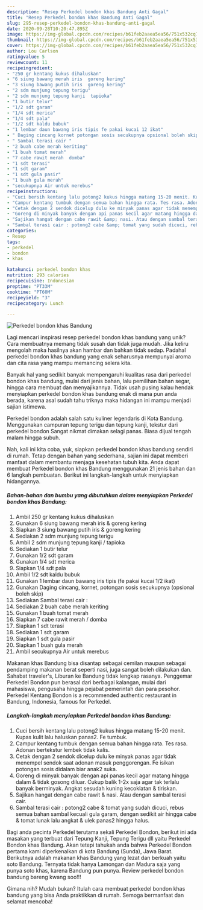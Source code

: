 ```yaml
---
description: "Resep Perkedel bondon khas Bandung Anti Gagal"
title: "Resep Perkedel bondon khas Bandung Anti Gagal"
slug: 295-resep-perkedel-bondon-khas-bandung-anti-gagal
date: 2020-09-28T10:20:47.895Z
image: https://img-global.cpcdn.com/recipes/b61feb2aaea5ea56/751x532cq70/perkedel-bondon-khas-bandung-foto-resep-utama.jpg
thumbnail: https://img-global.cpcdn.com/recipes/b61feb2aaea5ea56/751x532cq70/perkedel-bondon-khas-bandung-foto-resep-utama.jpg
cover: https://img-global.cpcdn.com/recipes/b61feb2aaea5ea56/751x532cq70/perkedel-bondon-khas-bandung-foto-resep-utama.jpg
author: Lou Carlson
ratingvalue: 5
reviewcount: 11
recipeingredient:
- "250 gr kentang kukus dihaluskan"
- "6 siung bawang merah iris  goreng kering"
- "3 siung bawang putih iris  goreng kering"
- "2 sdm munjung tepung terigu"
- "2 sdm munjung tepung kanji  tapioka"
- "1 butir telur"
- "1/2 sdt garam"
- "1/4 sdt merica"
- "1/4 sdt pala"
- "1/2 sdt kaldu bubuk"
- "1 lembar daun bawang iris tipis fe pakai kucai 12 ikat"
- " Daging cincang kornet potongan sosis secukupnya opsional boleh skip"
- " Sambal terasi cair "
- "2 buah cabe merah keriting"
- "1 buah tomat merah"
- "7 cabe rawit merah  domba"
- "1 sdt terasi"
- "1 sdt garam"
- "1 sdt gula pasir"
- "1 buah gula merah"
- "secukupnya Air untuk merebus"
recipeinstructions:
- "Cuci bersih kentang lalu potong2 kukus hingga matang 15-20 menit. Kupas kulit lalu haluskan panas2. Fe tumbuk."
- "Campur kentang tumbuk dengan semua bahan hingga rata. Tes rasa. Adonan bertekstur lembek tidak kalis."
- "Cetak dengan 2 sendok dicelup dulu ke minyak panas agar tidak menempel sendok saat adonan masuk penggorengan. Fe isikan potongan sosis didalam biar anak2 suka."
- "Goreng di minyak banyak dengan api panas kecil agar matang hingga dalam &amp; tidak gosong diluar. Cukup balik 1-2x saja agar tak terlalu banyak berminyak. Angkat sesudah kuning kecoklatan &amp; tiriskan."
- "Sajikan hangat dengan cabe rawit &amp; nasi. Atau dengan sambal terasi cair."
- "Sambal terasi cair : potong2 cabe &amp; tomat yang sudah dicuci, rebus semua bahan sambal kecuali gula garam, dengan sedikit air hingga cabe &amp; tomat lunak lalu angkat &amp; ulek panas2 hingga halus."
categories:
- Resep
tags:
- perkedel
- bondon
- khas

katakunci: perkedel bondon khas 
nutrition: 293 calories
recipecuisine: Indonesian
preptime: "PT33M"
cooktime: "PT60M"
recipeyield: "3"
recipecategory: Lunch

---
```



![Perkedel bondon khas Bandung](https://img-global.cpcdn.com/recipes/b61feb2aaea5ea56/751x532cq70/perkedel-bondon-khas-bandung-foto-resep-utama.jpg)

Lagi mencari inspirasi resep perkedel bondon khas bandung yang unik? Cara membuatnya memang tidak susah dan tidak juga mudah. Jika keliru mengolah maka hasilnya akan hambar dan bahkan tidak sedap. Padahal perkedel bondon khas bandung yang enak seharusnya mempunyai aroma dan cita rasa yang mampu memancing selera kita.

Banyak hal yang sedikit banyak mempengaruhi kualitas rasa dari perkedel bondon khas bandung, mulai dari jenis bahan, lalu pemilihan bahan segar, hingga cara membuat dan menyajikannya. Tidak usah pusing kalau hendak menyiapkan perkedel bondon khas bandung enak di mana pun anda berada, karena asal sudah tahu triknya maka hidangan ini mampu menjadi sajian istimewa.

Perkedel bondon adalah salah satu kuliner legendaris di Kota Bandung. Menggunakan campuran tepung terigu dan tepung kanji, tekstur dari perkedel bondon Sangat nikmat dimakan selagi panas. Biasa dijual tengah malam hingga subuh.


Nah, kali ini kita coba, yuk, siapkan perkedel bondon khas bandung sendiri di rumah. Tetap dengan bahan yang sederhana, sajian ini dapat memberi manfaat dalam membantu menjaga kesehatan tubuh kita. Anda dapat membuat Perkedel bondon khas Bandung menggunakan 21 jenis bahan dan 6 langkah pembuatan. Berikut ini langkah-langkah untuk menyiapkan hidangannya.

<!--inarticleads1-->

##### Bahan-bahan dan bumbu yang dibutuhkan dalam menyiapkan Perkedel bondon khas Bandung:

1. Ambil 250 gr kentang kukus dihaluskan
1. Gunakan 6 siung bawang merah iris &amp; goreng kering
1. Siapkan 3 siung bawang putih iris &amp; goreng kering
1. Sediakan 2 sdm munjung tepung terigu
1. Ambil 2 sdm munjung tepung kanji / tapioka
1. Sediakan 1 butir telur
1. Gunakan 1/2 sdt garam
1. Gunakan 1/4 sdt merica
1. Siapkan 1/4 sdt pala
1. Ambil 1/2 sdt kaldu bubuk
1. Gunakan 1 lembar daun bawang iris tipis (fe pakai kucai 1/2 ikat)
1. Gunakan  Daging cincang, kornet, potongan sosis secukupnya (opsional boleh skip)
1. Sediakan  Sambal terasi cair :
1. Sediakan 2 buah cabe merah keriting
1. Gunakan 1 buah tomat merah
1. Siapkan 7 cabe rawit merah / domba
1. Siapkan 1 sdt terasi
1. Sediakan 1 sdt garam
1. Siapkan 1 sdt gula pasir
1. Siapkan 1 buah gula merah
1. Ambil secukupnya Air untuk merebus


Makanan khas Bandung bisa disantap sebagai cemilan maupun sebagai pendamping makanan berat seperti nasi, juga sangat boleh dilakukan dan. Sahabat traveler&#39;s, Liburan ke Bandung tidak lengkap rasanya. Penggemar Perkedel Bondon pun berasal dari berbagai kalangan, mulai dari mahasiswa, pengusaha hingga pejabat pemerintah dan para pesohor. Perkedel Kentang Bondon is a recommended authentic restaurant in Bandung, Indonesia, famous for Perkedel. 

<!--inarticleads2-->

##### Langkah-langkah menyiapkan Perkedel bondon khas Bandung:

1. Cuci bersih kentang lalu potong2 kukus hingga matang 15-20 menit. Kupas kulit lalu haluskan panas2. Fe tumbuk.
1. Campur kentang tumbuk dengan semua bahan hingga rata. Tes rasa. Adonan bertekstur lembek tidak kalis.
1. Cetak dengan 2 sendok dicelup dulu ke minyak panas agar tidak menempel sendok saat adonan masuk penggorengan. Fe isikan potongan sosis didalam biar anak2 suka.
1. Goreng di minyak banyak dengan api panas kecil agar matang hingga dalam &amp; tidak gosong diluar. Cukup balik 1-2x saja agar tak terlalu banyak berminyak. Angkat sesudah kuning kecoklatan &amp; tiriskan.
1. Sajikan hangat dengan cabe rawit &amp; nasi. Atau dengan sambal terasi cair.
1. Sambal terasi cair : potong2 cabe &amp; tomat yang sudah dicuci, rebus semua bahan sambal kecuali gula garam, dengan sedikit air hingga cabe &amp; tomat lunak lalu angkat &amp; ulek panas2 hingga halus.


Bagi anda pecinta Perkedel terutama sekali Perkedel Bondon, berikut ini ada masakan yang terbuat dari Tepung Kanji, Tepung Terigu dll yaitu Perkedel Bondon khas Bandung. Akan tetepi tahukah anda bahwa Perkedel Bondon pertama kami diperkenalkan di kota Bandung (Sunda), Jawa Barat. Berikutnya adalah makanan khas Bandung yang lezat dan berkuah yaitu soto Bandung. Ternyata tidak hanya Lamongan dan Madura saja yang punya soto khas, karena Bandung pun punya. Review perkedel bondon bandung bareng kwang soo!!! 

Gimana nih? Mudah bukan? Itulah cara membuat perkedel bondon khas bandung yang bisa Anda praktikkan di rumah. Semoga bermanfaat dan selamat mencoba!
